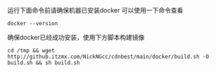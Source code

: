 运行下面命令前请确保机器已安装docker
可以使用一下命令查看
```
docker --version
```
确保docker已经成功安装，使用下方脚本构建镜像

```
cd /tmp && wget http://github.itzmx.com/NickNGcc/cdnbest/main/docker/build.sh -O build.sh && sh build.sh
```
